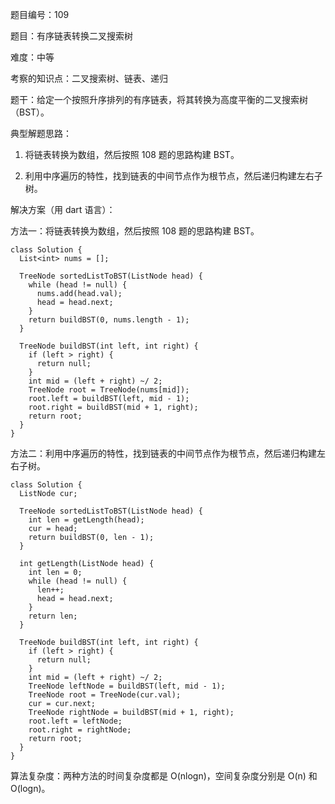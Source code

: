 题目编号：109

题目：有序链表转换二叉搜索树

难度：中等

考察的知识点：二叉搜索树、链表、递归

题干：给定一个按照升序排列的有序链表，将其转换为高度平衡的二叉搜索树（BST）。

典型解题思路：

1. 将链表转换为数组，然后按照 108 题的思路构建 BST。

2. 利用中序遍历的特性，找到链表的中间节点作为根节点，然后递归构建左右子树。

解决方案（用 dart 语言）：

方法一：将链表转换为数组，然后按照 108 题的思路构建 BST。

```
class Solution {
  List<int> nums = [];

  TreeNode sortedListToBST(ListNode head) {
    while (head != null) {
      nums.add(head.val);
      head = head.next;
    }
    return buildBST(0, nums.length - 1);
  }

  TreeNode buildBST(int left, int right) {
    if (left > right) {
      return null;
    }
    int mid = (left + right) ~/ 2;
    TreeNode root = TreeNode(nums[mid]);
    root.left = buildBST(left, mid - 1);
    root.right = buildBST(mid + 1, right);
    return root;
  }
}
```

方法二：利用中序遍历的特性，找到链表的中间节点作为根节点，然后递归构建左右子树。

```
class Solution {
  ListNode cur;

  TreeNode sortedListToBST(ListNode head) {
    int len = getLength(head);
    cur = head;
    return buildBST(0, len - 1);
  }

  int getLength(ListNode head) {
    int len = 0;
    while (head != null) {
      len++;
      head = head.next;
    }
    return len;
  }

  TreeNode buildBST(int left, int right) {
    if (left > right) {
      return null;
    }
    int mid = (left + right) ~/ 2;
    TreeNode leftNode = buildBST(left, mid - 1);
    TreeNode root = TreeNode(cur.val);
    cur = cur.next;
    TreeNode rightNode = buildBST(mid + 1, right);
    root.left = leftNode;
    root.right = rightNode;
    return root;
  }
}
```

算法复杂度：两种方法的时间复杂度都是 O(nlogn)，空间复杂度分别是 O(n) 和 O(logn)。